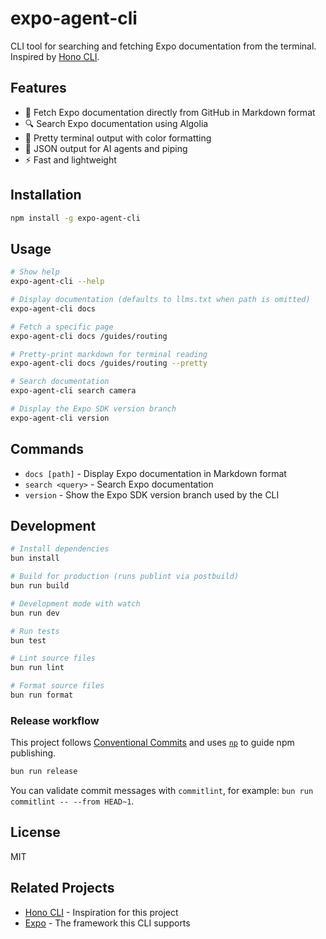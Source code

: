 # expo-agent-cli

CLI tool for searching and fetching Expo documentation from the terminal. Inspired by [Hono CLI](https://github.com/honojs/cli).

## Features

- 📖 Fetch Expo documentation directly from GitHub in Markdown format
- 🔍 Search Expo documentation using Algolia
- 🎨 Pretty terminal output with color formatting
- 🤖 JSON output for AI agents and piping
- ⚡️ Fast and lightweight

## Installation

```bash
npm install -g expo-agent-cli
```

## Usage

```bash
# Show help
expo-agent-cli --help

# Display documentation (defaults to llms.txt when path is omitted)
expo-agent-cli docs

# Fetch a specific page
expo-agent-cli docs /guides/routing

# Pretty-print markdown for terminal reading
expo-agent-cli docs /guides/routing --pretty

# Search documentation
expo-agent-cli search camera

# Display the Expo SDK version branch
expo-agent-cli version
```

## Commands

- `docs [path]` - Display Expo documentation in Markdown format
- `search <query>` - Search Expo documentation
- `version` - Show the Expo SDK version branch used by the CLI

## Development

```bash
# Install dependencies
bun install

# Build for production (runs publint via postbuild)
bun run build

# Development mode with watch
bun run dev

# Run tests
bun test

# Lint source files
bun run lint

# Format source files
bun run format
```

### Release workflow

This project follows [Conventional Commits](https://www.conventionalcommits.org/en/v1.0.0/) and uses [`np`](https://github.com/sindresorhus/np) to guide npm publishing.

```bash
bun run release
```

You can validate commit messages with `commitlint`, for example: `bun run commitlint -- --from HEAD~1`.

## License

MIT

## Related Projects

- [Hono CLI](https://github.com/honojs/cli) - Inspiration for this project
- [Expo](https://expo.dev) - The framework this CLI supports
